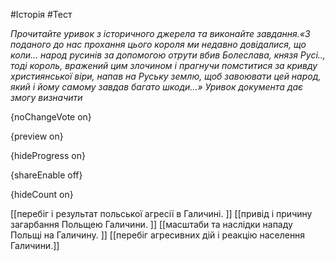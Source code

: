 #Історія #Тест

*Прочитайте уривок з історичного джерела та виконайте завдання.«З поданого до нас прохання цього короля ми недавно довідалися, що коли… народ русинів за допомогою отрути вбив Болеслава, князя Русі.., тоді король, вражений цим злочином і прагнучи помститися за кривду християнської віри, напав на Руську землю, щоб завоювати цей народ, який і йому самому завдав багато шкоди…» Уривок документа дає змогу визначити*

{noChangeVote on}

{preview on}

{hideProgress on}

{shareEnable off}

{hideCount on}

[[перебіг і результат польської агресії в Галичині. ]]
[[привід і причину загарбання Польщею Галичини. ]]
[[масштаби та наслідки нападу Польщі на Галичину. ]]
[[перебіг агресивних дій і реакцію населення Галичини.]]
